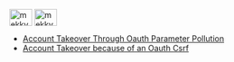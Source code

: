 
<a href="https://twitter.com/mekky49295157" target="blank"><img align="center" src="https://raw.githubusercontent.com/rahuldkjain/github-profile-readme-generator/master/src/images/icons/Social/twitter.svg" alt="mekky49295157" height="30" width="40" /></a>
<a href="https://www.linkedin.com/in/muhammed-mekkawy-1504821b2/" target="blank">
<img align="center" src="https://raw.githubusercontent.com/rahuldkjain/github-profile-readme-generator/master/src/images/icons/Social/linked-in-alt.svg" alt="mekky49295157" height="30" width="40"/></a>
 <ul>
  <li><a href="oauthparameterpollutionopenredirect">Account Takeover Through Oauth Parameter Pollution</a></li>
  <li><a href="range_oauth_csrf_ato">Account Takeover because of an Oauth Csrf</a></li>
  
</ul> 
